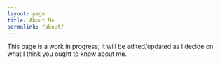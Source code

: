 ```yaml
---
layout: page
title: About Me
permalink: /about/
---
```


This page is a work in progress; it will be edited/updated as I decide on what I think you ought to know about me. 
